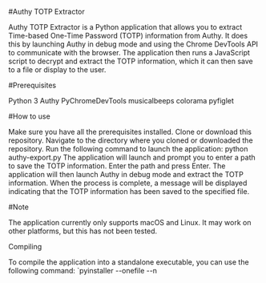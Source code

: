 #Authy TOTP Extractor

Authy TOTP Extractor is a Python application that allows you to extract Time-based One-Time Password (TOTP) information from Authy. It does this by launching Authy in debug mode and using the Chrome DevTools API to communicate with the browser. The application then runs a JavaScript script to decrypt and extract the TOTP information, which it can then save to a file or display to the user.

#Prerequisites

Python 3
Authy
PyChromeDevTools
musicalbeeps
colorama
pyfiglet

#How to use

Make sure you have all the prerequisites installed.
Clone or download this repository.
Navigate to the directory where you cloned or downloaded the repository.
Run the following command to launch the application: python authy-export.py
The application will launch and prompt you to enter a path to save the TOTP information.
Enter the path and press Enter.
The application will then launch Authy in debug mode and extract the TOTP information.
When the process is complete, a message will be displayed indicating that the TOTP information has been saved to the specified file.

#Note

The application currently only supports macOS and Linux. It may work on other platforms, but this has not been tested.

Compiling

To compile the application into a standalone executable, you can use the following command: `pyinstaller --onefile --n
